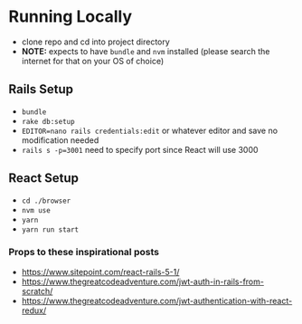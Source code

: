 # Running Locally

* clone repo and cd into project directory
* **NOTE:** expects to have `bundle` and `nvm` installed (please search the internet for that on your OS of choice)

## Rails Setup
* `bundle`
* `rake db:setup`
* `EDITOR=nano rails credentials:edit` or whatever editor and save no modification needed
* `rails s -p=3001` need to specify port since React will use 3000

## React Setup
* `cd ./browser`
* `nvm use`
* `yarn`
* `yarn run start`

### Props to these inspirational posts

* https://www.sitepoint.com/react-rails-5-1/
* https://www.thegreatcodeadventure.com/jwt-auth-in-rails-from-scratch/
* https://www.thegreatcodeadventure.com/jwt-authentication-with-react-redux/
